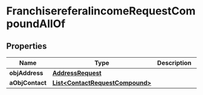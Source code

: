 

# FranchisereferalincomeRequestCompoundAllOf


## Properties

Name | Type | Description | Notes
------------ | ------------- | ------------- | -------------
**objAddress** | [**AddressRequest**](AddressRequest.md) |  |  [optional]
**aObjContact** | [**List&lt;ContactRequestCompound&gt;**](ContactRequestCompound.md) |  | 




